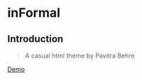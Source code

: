 # inFormal

## Introduction

> A casual html theme by Pavitra Behre

[Demo](https://prod.pbehre.in/informal/)